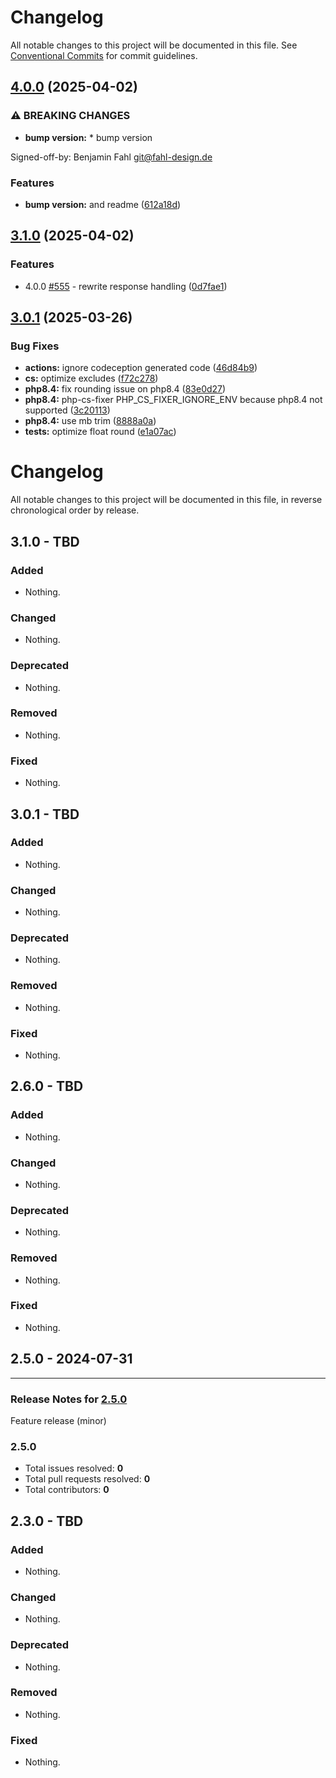 # Changelog

All notable changes to this project will be documented in this file. See
[Conventional Commits](https://conventionalcommits.org) for commit guidelines.

## [4.0.0](https://github.com/WebProject-xyz/ikea-tradfri-php/compare/3.1.0...4.0.0) (2025-04-02)

### ⚠ BREAKING CHANGES

* **bump version:** * bump version

Signed-off-by: Benjamin Fahl <git@fahl-design.de>

### Features

* **bump version:** and readme ([612a18d](https://github.com/WebProject-xyz/ikea-tradfri-php/commit/612a18d414a880d77d59f1cf40136970c278003e))

## [3.1.0](https://github.com/WebProject-xyz/ikea-tradfri-php/compare/3.0.1...3.1.0) (2025-04-02)

### Features

* 4.0.0 [#555](https://github.com/WebProject-xyz/ikea-tradfri-php/issues/555) - rewrite response handling ([0d7fae1](https://github.com/WebProject-xyz/ikea-tradfri-php/commit/0d7fae1c86469f0d1a9c482f869e69dad366b43f))

## [3.0.1](https://github.com/WebProject-xyz/ikea-tradfri-php/compare/3.0.0...3.0.1) (2025-03-26)

### Bug Fixes

* **actions:** ignore codeception generated code ([46d84b9](https://github.com/WebProject-xyz/ikea-tradfri-php/commit/46d84b941ff51c6e54776782101b53dfe349f19a))
* **cs:** optimize excludes ([f72c278](https://github.com/WebProject-xyz/ikea-tradfri-php/commit/f72c2784082da62915cf700daa71ee135c49b8b3))
* **php8.4:** fix rounding issue on php8.4 ([83e0d27](https://github.com/WebProject-xyz/ikea-tradfri-php/commit/83e0d279c84bd7e7c14efd927446ab173b0af63a))
* **php8.4:** php-cs-fixer PHP_CS_FIXER_IGNORE_ENV because php8.4 not supported ([3c20113](https://github.com/WebProject-xyz/ikea-tradfri-php/commit/3c20113fc51f52be1306e9fe2486326ddfe9f38b))
* **php8.4:** use mb trim ([8888a0a](https://github.com/WebProject-xyz/ikea-tradfri-php/commit/8888a0ac4451c138a545c2b891e7c573ea6056be))
* **tests:** optimize float round ([e1a07ac](https://github.com/WebProject-xyz/ikea-tradfri-php/commit/e1a07ac50d9a6988e14feb302185ea1aa6b9766c))

# Changelog

All notable changes to this project will be documented in this file, in reverse chronological order by release.

## 3.1.0 - TBD

### Added

- Nothing.

### Changed

- Nothing.

### Deprecated

- Nothing.

### Removed

- Nothing.

### Fixed

- Nothing.
## 3.0.1 - TBD

### Added

- Nothing.

### Changed

- Nothing.

### Deprecated

- Nothing.

### Removed

- Nothing.

### Fixed

- Nothing.

## 2.6.0 - TBD

### Added

- Nothing.

### Changed

- Nothing.

### Deprecated

- Nothing.

### Removed

- Nothing.

### Fixed

- Nothing.

## 2.5.0 - 2024-07-31


-----

### Release Notes for [2.5.0](https://github.com/WebProject-xyz/ikea-tradfri-php/milestone/7)

Feature release (minor)

### 2.5.0

- Total issues resolved: **0**
- Total pull requests resolved: **0**
- Total contributors: **0**

## 2.3.0 - TBD

### Added

- Nothing.

### Changed

- Nothing.

### Deprecated

- Nothing.

### Removed

- Nothing.

### Fixed

- Nothing.
